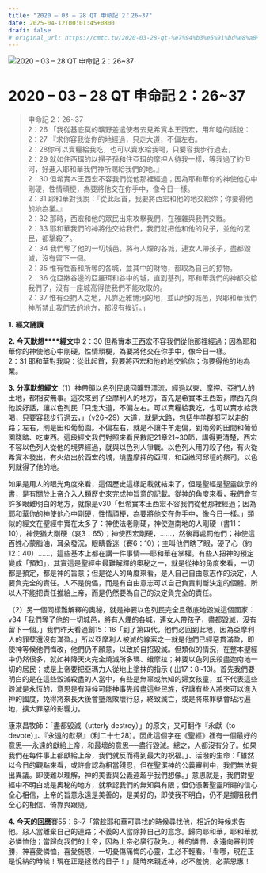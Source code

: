 ```yaml
---
title: "2020 – 03 – 28 QT 申命記 2：26~37"
date: 2025-04-12T00:01:45+0800
draft: false
# original_url: https://cmtc.tw/2020-03-28-qt-%e7%94%b3%e5%91%bd%e8%a8%98-2%ef%bc%9a2637
---
```


![2020 – 03 – 28 QT 申命記 2：26\~37](/images/qt.jpg   "2020 – 03 – 28 QT 申命記 2：26\~37")

# 2020 – 03 – 28 QT 申命記 2：26\~37

> 申命記 2：26\~37  
> 2：26 「我從基底莫的曠野差遣使者去見希實本王西宏，用和睦的話說：  
> 2：27 『求你容我從你的地經過，只走大道，不偏左右。  
> 2：28你可以賣糧給我吃，也可以賣水給我喝，只要容我步行過去，  
> 2：29 就如住西珥的以掃子孫和住亞珥的摩押人待我一樣，等我過了約但河，好進入耶和華我們神所賜給我們的地。』  
> 2：30 但希實本王西宏不容我們從他那裡經過；因為耶和華你的神使他心中剛硬，性情頑梗，為要將他交在你手中，像今日一樣。  
> 2：31 耶和華對我說：『從此起首，我要將西宏和他的地交給你；你要得他的地為業。』  
> 2：32 那時，西宏和他的眾民出來攻擊我們，在雅雜與我們交戰。  
> 2：33 耶和華我們的神將他交給我們，我們就把他和他的兒子，並他的眾民，都擊殺了。  
> 2：34 我們奪了他的一切城邑，將有人煙的各城，連女人帶孩子，盡都毀滅，沒有留下一個。  
> 2：35 惟有牲畜和所奪的各城，並其中的財物，都取為自己的掠物。  
> 2：36 從亞嫩谷邊的亞羅珥和谷中的城，直到基列，耶和華我們的神都交給我們了，沒有一座城高得使我們不能攻取的。  
> 2：37 惟有亞捫人之地，凡靠近雅博河的地，並山地的城邑，與耶和華我們神所禁止我們去的地方，都沒有挨近。」

**1.** **經文誦讀**

**2. 今天默想****經文**申 2：30 但希實本王西宏不容我們從他那裡經過；因為耶和華你的神使他心中剛硬，性情頑梗，為要將他交在你手中，像今日一樣。  
2：31 耶和華對我說：從此起首，我要將西宏和他的地交給你；你要得他的地為業。

**3. 分享默想經文**（1）神帶領以色列民退回曠野漂流，經過以東、摩押、亞捫人的土地，都相安無事。這次來到了亞摩利人的地方，首先是希實本王西宏，摩西先向他說好話，讓以色列民「只走大道，不偏左右。可以賣糧給我吃，也可以賣水給我喝，只要容我步行過去，」（v26\~29）大道，就是大路，包括牛羊群都可以走的路；左右，則是田和葡萄園。不偏左右，就是不讓牛羊走偏，到兩旁的田間和葡萄園踐踏、吃東西。這段經文我們對照來看民數記21章21\~30節，講得更清楚，西宏不容以色列人從他的境界經過，就與以色列人爭戰。以色列人用刀殺了他，有火從希實本發出，有火焰出於西宏的城，燒盡摩押的亞珥，和亞嫩河邱壇的祭司，以色列就得了他的地。

如果是用人的眼光角度來看，這個歷史這樣記載就結束了，但是聖經是聖靈啟示的書，是有關於上帝介入人類歷史來完成神旨意的記載。從神的角度來看，我們會有許多眼難明白的地方，就像是v30「但希實本王西宏不容我們從他那裡經過；因為耶和華你的神使他心中剛硬，性情頑梗，為要將他交在你手中，像今日一樣。」類似的經文在聖經中實在太多了：神使法老剛硬，神使迦南地的人剛硬（書11：10），神使猶大剛硬（哀3：65）；神使西宏剛硬，……，然後再處罰他們；神使這百姓心蒙脂油，耳朵發沉，眼睛昏迷（賽6：10）；主叫他們瞎了眼，硬了心（約12：40）……，這些基本上都在講一件事情──耶和華在掌權。有些人把神的預定變成「預知」，其實這是聖經中最難解釋的奧秘之一，就是從神的角度來看，一切都是預定，都是神的旨意；但是從人的角度來看，是人自己自由意志作的決定，人要負完全的責任。人不是傀儡，而是有自由意志可以自己負責判斷決定的個體。所以人不能把責任推給上帝，而是仍然要為自己的決定負完全的責任。

（2）另一個同樣難解釋的奧秘，就是神要以色列民完全且徹底地毀滅這個國家：v34「我們奪了他的一切城邑，將有人煙的各城，連女人帶孩子，盡都毀滅，沒有留下一個。」我們昨天看過創15：16「到了第四代，他們必回到此地，因為亞摩利人的罪孽還沒有滿盈。」所以亞摩利人被滅的線索之一就是他們已經惡貫滿盈，即使神等候他們悔改，他們仍不願意，以致於自招毀滅。但類似的情況，在整本聖經中仍然很多，就如神降天火完全燒滅所多瑪、蛾摩拉；神要以色列民殺盡迦南地一切的居民；或是上帝要把亞瑪力人從地上塗抹的指示 ( 出17：8\~13)。首先我們要明白的是在這些毀滅殺盡的人當中，有些是無辜或無知的婦女孩童，並不代表這些毀滅是永恆的，意思是有時候可能神事先殺盡這些民族，好讓有些人將來可以進入神的國度，免得將來長大後會墮落敗壞行惡，終致滅亡，或是將來罪孽會玷污遍地，擴大罪惡的影響力。

康來昌牧師：「盡都毀滅（utterly destroy）」的原文，又可翻作『永獻（to devote）』、『永遠的獻祭』（利二十七28）。因此這個字在《聖經》裡有一個最好的意思──永遠的獻給上帝，和最壞的意思──盡行毀滅。總之，人都沒有分了。如果我們在每件事上都獻給上帝，我們就反而得到最大的祝福。」、活潑的生命：「雖然以今日的觀點來看，或許會認為相當殘忍，但在聖潔神的公義審判中，我們無法提出異議。即使難以理解，神的美善與公義遠超乎我們想像。」意思就是，我們對聖經中不明白或是奧秘的地方，就承認我們的無知與有限；但仍憑著聖靈所賜的信心全心相信，上帝的旨意永遠是美善的，是美好的，即使我不明白，仍不是攔阻我們全心的相信、倚靠與跟隨。

**4. 今天的回應**賽55：6\~7「當趁耶和華可尋找的時候尋找他，相近的時候求告他。惡人當離棄自己的道路；不義的人當除掉自己的意念。歸向耶和華，耶和華就必憐恤他；當歸向我們的上帝，因為上帝必廣行赦免。」神的憐憫，永遠向審判誇勝，神喜愛憐恤，喜愛施恩，一切憂傷痛悔的心靈，主必不輕看。「看哪，現在正是悅納的時候！現在正是拯救的日子！」隨時來親近神，必不羞愧，必蒙恩惠！